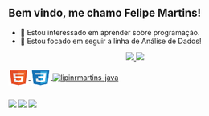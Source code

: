 ## Bem vindo, me chamo Felipe Martins!

- 👀 Estou interessado em aprender sobre programação.
- 🎯 Estou focado em seguir a linha de Análise de Dados!

<div align="center">
  <a href="https://github.com/lipinrmartins">
  <img height="180em" src="https://github-readme-stats.vercel.app/api?username=lipinrmartins&show_icons=true&theme=dark&include_all_commits=true&count_private=true"/>
  <img height="180em" src="https://github-readme-stats.vercel.app/api/top-langs/?username=lipinrmartins&layout=compact&langs_count=7&theme=dark"/>
</div>
<div style="display: inline_block"><br>
  <img align="center" alt="lipinrmartins-HTML" height="30" width="40" src="https://raw.githubusercontent.com/devicons/devicon/master/icons/html5/html5-original.svg"/>
  <img align="center" alt="lipinrmartins-CSS" height="30" width="40" src="https://raw.githubusercontent.com/devicons/devicon/master/icons/css3/css3-original.svg"/>
  <img align="center" alt="lipinrmartins-java" height="35" width="45" src="https://cdn.jsdelivr.net/gh/devicons/devicon@latest/icons/python/python-original-wordmark.svg"/>
</div>
  
##
 
<div> 
  <a href = "https://www.instagram.com/lipinrmartins" target="_blank"><img src="https://img.shields.io/badge/-Instagram-%23E4405F?style=for-the-badge&logo=instagram&logoColor=white" target="_blank"></a>
  <a href = "mailto:felipe.martinsjiu@gmail.com"><img src="https://img.shields.io/badge/Gmail-D14836?style=for-the-badge&logo=gmail&logoColor=white" target="_blank"></a>
  <a href = "https://www.linkedin.com/in/felipe-rodrigues-martins-abaa17229/" target="_blank"><img src="https://img.shields.io/badge/-LinkedIn-%230077B5?style=for-the-badge&logo=linkedin&logoColor=white" target="_blank"></a> 
 
</div>
